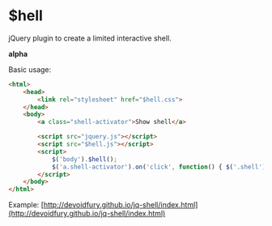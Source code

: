 # $hell
jQuery plugin to create a limited interactive shell.

**alpha**

Basic usage:

```html
<html>
    <head>
        <link rel="stylesheet" href="$hell.css">
    </head>
    <body>
        <a class="shell-activator">Show shell</a>

        <script src="jquery.js"></script>
        <script src="$hell.js"></script>
        <script>
            $('body').$hell();
            $('a.shell-activator').on('click', function() { $('.shell').addClass('show').trigger('click'); });
        </script>
    </body>
</html>
```

Example: [http://devoidfury.github.io/jq-shell/index.html](http://devoidfury.github.io/jq-shell/index.html)
